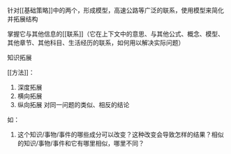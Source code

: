 针对[[基础策略]]中的两个，形成模型，高速公路等广泛的联系，使用模型来简化并拓展结构

掌握它与其他信息的[[联系]]（它在上下文中的意思、与其他公式、概念、模型、其他章节、其他科目、生活经历的联系，如何用以解决实际问题）

知识拓展

[[方法]]：
1. 深度拓展
2. 横向拓展
3. 纵向拓展
对同一问题的类似、相反的结论

如：
1. 这个知识/事物/事件的哪些成分可以改变？这种改变会导致怎样的结果？相似的知识/事物/事件和它有哪里相似，哪里不同？